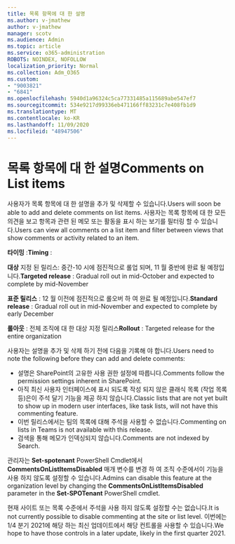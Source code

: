 ```yaml
---
title: 목록 항목에 대 한 설명
ms.author: v-jmathew
author: v-jmathew
manager: scotv
ms.audience: Admin
ms.topic: article
ms.service: o365-administration
ROBOTS: NOINDEX, NOFOLLOW
localization_priority: Normal
ms.collection: Adm_O365
ms.custom:
- "9003821"
- "6841"
ms.openlocfilehash: 5940d1a96324c5ca77331485a115689abe547ef7
ms.sourcegitcommit: 534e9217d99336eb471166ff83231c7e408fb1d9
ms.translationtype: MT
ms.contentlocale: ko-KR
ms.lasthandoff: 11/09/2020
ms.locfileid: "48947506"
---
```

# <a name="comments-on-list-items"></a><span data-ttu-id="fdf21-102">목록 항목에 대 한 설명</span><span class="sxs-lookup"><span data-stu-id="fdf21-102">Comments on List items</span></span>

<span data-ttu-id="fdf21-103">사용자가 목록 항목에 대 한 설명을 추가 및 삭제할 수 있습니다.</span><span class="sxs-lookup"><span data-stu-id="fdf21-103">Users will soon be able to add and delete comments on list items.</span></span> <span data-ttu-id="fdf21-104">사용자는 목록 항목에 대 한 모든 의견을 보고 항목과 관련 된 메모 또는 활동을 표시 하는 보기를 필터링 할 수 있습니다.</span><span class="sxs-lookup"><span data-stu-id="fdf21-104">Users can view all comments on a list item and filter between views that show comments or activity related to an item.</span></span>

<span data-ttu-id="fdf21-105">**타이밍** :</span><span class="sxs-lookup"><span data-stu-id="fdf21-105">**Timing** :</span></span>

<span data-ttu-id="fdf21-106">**대상** 지정 된 릴리스: 중간-10 시에 점진적으로 롤업 되며, 11 월 중반에 완료 될 예정입니다.</span><span class="sxs-lookup"><span data-stu-id="fdf21-106">**Targeted release** : Gradual roll out in mid-October and expected to complete by mid-November</span></span>

<span data-ttu-id="fdf21-107">**표준 릴리스** : 12 월 이전에 점진적으로 롤오버 하 여 완료 될 예정입니다.</span><span class="sxs-lookup"><span data-stu-id="fdf21-107">**Standard release** : Gradual roll out in mid-November and expected to complete by early December</span></span>

<span data-ttu-id="fdf21-108">**롤아웃** : 전체 조직에 대 한 대상 지정 릴리스</span><span class="sxs-lookup"><span data-stu-id="fdf21-108">**Rollout** : Targeted release for the entire organization</span></span>

<span data-ttu-id="fdf21-109">사용자는 설명을 추가 및 삭제 하기 전에 다음을 기록해 야 합니다.</span><span class="sxs-lookup"><span data-stu-id="fdf21-109">Users need to note the following before they can add and delete comments:</span></span>

- <span data-ttu-id="fdf21-110">설명은 SharePoint의 고유한 사용 권한 설정에 따릅니다.</span><span class="sxs-lookup"><span data-stu-id="fdf21-110">Comments follow the permission settings inherent in SharePoint.</span></span>
- <span data-ttu-id="fdf21-111">아직 최신 사용자 인터페이스에 표시 되도록 작성 되지 않은 클래식 목록 (작업 목록 등)은이 주석 달기 기능을 제공 하지 않습니다.</span><span class="sxs-lookup"><span data-stu-id="fdf21-111">Classic lists that are not yet built to show up in modern user interfaces, like task lists, will not have this commenting feature.</span></span>
- <span data-ttu-id="fdf21-112">이번 릴리스에서는 팀의 목록에 대해 주석을 사용할 수 없습니다.</span><span class="sxs-lookup"><span data-stu-id="fdf21-112">Commenting on lists in Teams is not available with this release.</span></span>
- <span data-ttu-id="fdf21-113">검색을 통해 메모가 인덱싱되지 않습니다.</span><span class="sxs-lookup"><span data-stu-id="fdf21-113">Comments are not indexed by Search.</span></span>

<span data-ttu-id="fdf21-114">관리자는 **Set-spotenant** PowerShell Cmdlet에서 **CommentsOnListItemsDisabled** 매개 변수를 변경 하 여 조직 수준에서이 기능을 사용 하지 않도록 설정할 수 있습니다.</span><span class="sxs-lookup"><span data-stu-id="fdf21-114">Admins can disable this feature at the organization level by changing the **CommentsOnListItemsDisabled** parameter in the **Set-SPOTenant** PowerShell cmdlet.</span></span>

<span data-ttu-id="fdf21-115">현재 사이트 또는 목록 수준에서 주석을 사용 하지 않도록 설정할 수는 없습니다.</span><span class="sxs-lookup"><span data-stu-id="fdf21-115">It is not currently possible to disable commenting at the site or list level.</span></span> <span data-ttu-id="fdf21-116">이번에는 1/4 분기 2021에 해당 하는 최신 업데이트에서 해당 컨트롤을 사용할 수 있습니다.</span><span class="sxs-lookup"><span data-stu-id="fdf21-116">We hope to have those controls in a later update, likely in the first quarter 2021.</span></span>

